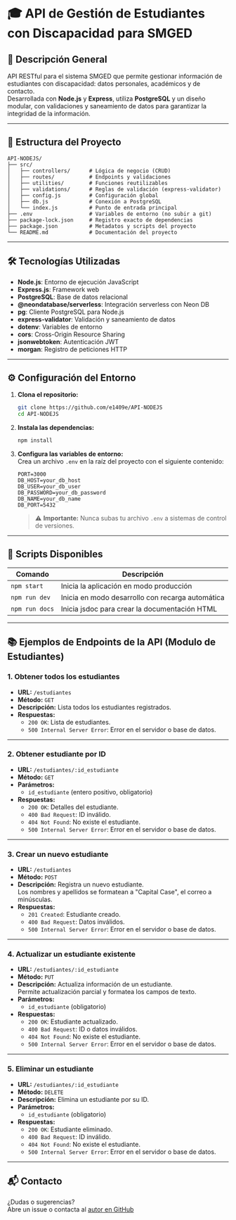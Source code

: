 # 🎓 API de Gestión de Estudiantes con Discapacidad para SMGED

## 📄 Descripción General

API RESTful para el sistema SMGED que permite gestionar información de estudiantes con discapacidad: datos personales, académicos y de contacto.  
Desarrollada con **Node.js** y **Express**, utiliza **PostgreSQL** y un diseño modular, con validaciones y saneamiento de datos para garantizar la integridad de la información.

---

## 📁 Estructura del Proyecto

```
API-NODEJS/
├── src/
│   ├── controllers/      # Lógica de negocio (CRUD)
│   ├── routes/           # Endpoints y validaciones
│   ├── utilities/        # Funciones reutilizables
│   ├── validations/      # Reglas de validación (express-validator)
│   ├── config.js         # Configuración global
│   ├── db.js             # Conexión a PostgreSQL
│   └── index.js          # Punto de entrada principal
├── .env                  # Variables de entorno (no subir a git)
├── package-lock.json     # Registro exacto de dependencias
├── package.json          # Metadatos y scripts del proyecto
└── README.md             # Documentación del proyecto
```

---

## 🛠️ Tecnologías Utilizadas

- **Node.js**: Entorno de ejecución JavaScript
- **Express.js**: Framework web
- **PostgreSQL**: Base de datos relacional
- **@neondatabase/serverless**: Integración serverless con Neon DB
- **pg**: Cliente PostgreSQL para Node.js
- **express-validator**: Validación y saneamiento de datos
- **dotenv**: Variables de entorno
- **cors**: Cross-Origin Resource Sharing
- **jsonwebtoken**: Autenticación JWT
- **morgan**: Registro de peticiones HTTP

---

## ⚙️ Configuración del Entorno

1. **Clona el repositorio:**
    ```sh
    git clone https://github.com/e1409e/API-NODEJS
    cd API-NODEJS
    ```

2. **Instala las dependencias:**  
    ```sh
    npm install
    ```

3. **Configura las variables de entorno:**  
    Crea un archivo `.env` en la raíz del proyecto con el siguiente contenido:

    ```env
    PORT=3000
    DB_HOST=your_db_host
    DB_USER=your_db_user
    DB_PASSWORD=your_db_password
    DB_NAME=your_db_name
    DB_PORT=5432
    ```

    > ⚠️ **Importante:** Nunca subas tu archivo `.env` a sistemas de control de versiones.

---

## 📜 Scripts Disponibles

| Comando      | Descripción                                              |
|--------------|---------------------------------------------------------|
| `npm start`  | Inicia la aplicación en modo producción                 |
| `npm run dev`| Inicia en modo desarrollo con recarga automática        |
| `npm run docs`| Inicia jsdoc para crear la documentación HTML          |

---

## 📚 Ejemplos de Endpoints de la API (Modulo de Estudiantes)

### 1. Obtener todos los estudiantes

- **URL:** `/estudiantes`
- **Método:** `GET`
- **Descripción:** Lista todos los estudiantes registrados.
- **Respuestas:**
    - `200 OK`: Lista de estudiantes.
    - `500 Internal Server Error`: Error en el servidor o base de datos.

---

### 2. Obtener estudiante por ID

- **URL:** `/estudiantes/:id_estudiante`
- **Método:** `GET`
- **Parámetros:**  
    - `id_estudiante` (entero positivo, obligatorio)
- **Respuestas:**
    - `200 OK`: Detalles del estudiante.
    - `400 Bad Request`: ID inválido.
    - `404 Not Found`: No existe el estudiante.
    - `500 Internal Server Error`: Error en el servidor o base de datos.

---

### 3. Crear un nuevo estudiante

- **URL:** `/estudiantes`
- **Método:** `POST`
- **Descripción:** Registra un nuevo estudiante.  
  Los nombres y apellidos se formatean a "Capital Case", el correo a minúsculas.
- **Respuestas:**
    - `201 Created`: Estudiante creado.
    - `400 Bad Request`: Datos inválidos.
    - `500 Internal Server Error`: Error en el servidor o base de datos.

---

### 4. Actualizar un estudiante existente

- **URL:** `/estudiantes/:id_estudiante`
- **Método:** `PUT`
- **Descripción:** Actualiza información de un estudiante.  
  Permite actualización parcial y formatea los campos de texto.
- **Parámetros:**  
    - `id_estudiante` (obligatorio)
- **Respuestas:**
    - `200 OK`: Estudiante actualizado.
    - `400 Bad Request`: ID o datos inválidos.
    - `404 Not Found`: No existe el estudiante.
    - `500 Internal Server Error`: Error en el servidor o base de datos.

---

### 5. Eliminar un estudiante

- **URL:** `/estudiantes/:id_estudiante`
- **Método:** `DELETE`
- **Descripción:** Elimina un estudiante por su ID.
- **Parámetros:**  
    - `id_estudiante` (obligatorio)
- **Respuestas:**
    - `200 OK`: Estudiante eliminado.
    - `400 Bad Request`: ID inválido.
    - `404 Not Found`: No existe el estudiante.
    - `500 Internal Server Error`: Error en el servidor o base de datos.

---

## 📬 Contacto

¿Dudas o sugerencias?  
Abre un issue o contacta al [autor en GitHub](https://github.com/e1409e)